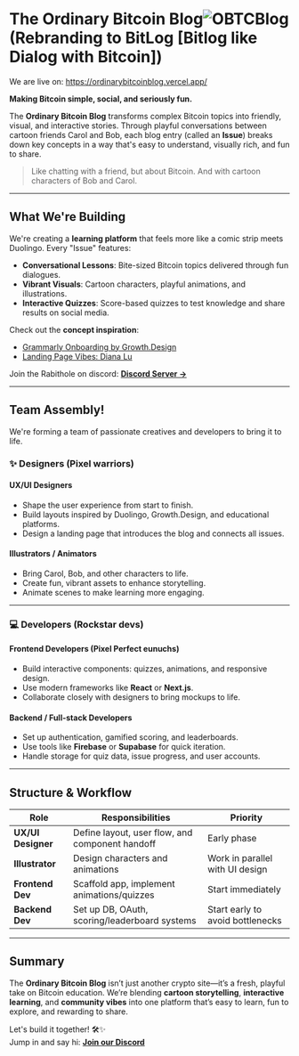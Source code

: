 
# The Ordinary Bitcoin Blog![OBTCBlog](https://github.com/user-attachments/assets/d2a01c5f-b334-47b2-97ba-fb1da8381280) (Rebranding to BitLog [Bitlog like Dialog with Bitcoin])
We are live on: https://ordinarybitcoinblog.vercel.app/

**Making Bitcoin simple, social, and seriously fun.**

The **Ordinary Bitcoin Blog** transforms complex Bitcoin topics into friendly, visual, and interactive stories. Through playful conversations between cartoon friends Carol and Bob, each blog entry (called an **Issue**)<Renamed to story> breaks down key concepts in a way that's easy to understand, visually rich, and fun to share.

> Like chatting with a friend, but about Bitcoin. And with cartoon characters of Bob and Carol. 

---

## What We're Building 

We're creating a **learning platform** that feels more like a comic strip meets Duolingo. Every "Issue" features:

-  **Conversational Lessons**: Bite-sized Bitcoin topics delivered through fun dialogues.
-  **Vibrant Visuals**: Cartoon characters, playful animations, and illustrations.
-  **Interactive Quizzes**: Score-based quizzes to test knowledge and share results on social media.

Check out the **concept inspiration**:
- [Grammarly Onboarding by Growth.Design](https://growth.design/case-studies/grammarly-onboarding-survey)
- [Landing Page Vibes: Diana Lu](https://diana.lu/)

Join the Rabithole on discord: [**Discord Server →**](https://discord.gg/3C8Zhv8A)

---

## Team Assembly!

We're forming a team of passionate creatives and developers to bring it to life.

### ✨ Designers (Pixel warriors)

#### UX/UI Designers
- Shape the user experience from start to finish.
- Build layouts inspired by Duolingo, Growth.Design, and educational platforms.
- Design a landing page that introduces the blog and connects all issues.

#### Illustrators / Animators
- Bring Carol, Bob, and other characters to life.
- Create fun, vibrant assets to enhance storytelling.
- Animate scenes to make learning more engaging.

---

### 💻 Developers (Rockstar devs)

#### Frontend Developers (Pixel Perfect eunuchs)
- Build interactive components: quizzes, animations, and responsive design.
- Use modern frameworks like **React** or **Next.js**.
- Collaborate closely with designers to bring mockups to life.

#### Backend / Full-stack Developers
- Set up authentication, gamified scoring, and leaderboards.
- Use tools like **Firebase** or **Supabase** for quick iteration.
- Handle storage for quiz data, issue progress, and user accounts.

---

## Structure & Workflow

| Role                 | Responsibilities                                   | Priority                          |
|----------------------|----------------------------------------------------|-----------------------------------|
| **UX/UI Designer**   | Define layout, user flow, and component handoff    | Early phase                       |
| **Illustrator**      | Design characters and animations                   | Work in parallel with UI design   |
| **Frontend Dev**     | Scaffold app, implement animations/quizzes         | Start immediately                 |
| **Backend Dev**      | Set up DB, OAuth, scoring/leaderboard systems      | Start early to avoid bottlenecks  |

---

## Summary

The **Ordinary Bitcoin Blog** isn’t just another crypto site—it’s a fresh, playful take on Bitcoin education. We’re blending **cartoon storytelling**, **interactive learning**, and **community vibes** into one platform that’s easy to learn, fun to explore, and rewarding to share.

Let's build it together! 🛠️✨  
Jump in and say hi: [**Join our Discord**](https://discord.gg/3C8Zhv8A)

